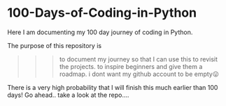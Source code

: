 # 100-Days-of-Coding-in-Python
Here I am documenting my 100 day journey of coding in Python.

The purpose of this repository is
>>> to document my journey so that I can use this to revisit the projects.
>>> to inspire beginners and give them a roadmap.
>>> i dont want my github account to be empty😛


There is a very high probability that I will finish this much earlier than 100 days!
Go ahead.. take a look at the repo....
